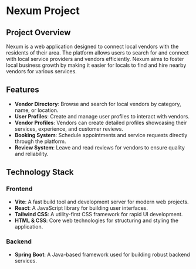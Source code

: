 # Nexum Project

## Project Overview

Nexum is a web application designed to connect local vendors with the residents of their area. The platform allows users to search for and connect with local service providers and vendors efficiently. Nexum aims to foster local business growth by making it easier for locals to find and hire nearby vendors for various services.

## Features

- **Vendor Directory**: Browse and search for local vendors by category, name, or location.
- **User Profiles**: Create and manage user profiles to interact with vendors.
- **Vendor Profiles**: Vendors can create detailed profiles showcasing their services, experience, and customer reviews.
- **Booking System**: Schedule appointments and service requests directly through the platform.
- **Review System**: Leave and read reviews for vendors to ensure quality and reliability.

## Technology Stack

### Frontend

- **Vite**: A fast build tool and development server for modern web projects.
- **React**: A JavaScript library for building user interfaces.
- **Tailwind CSS**: A utility-first CSS framework for rapid UI development.
- **HTML & CSS**: Core web technologies for structuring and styling the application.

### Backend

- **Spring Boot**: A Java-based framework used for building robust backend services.



